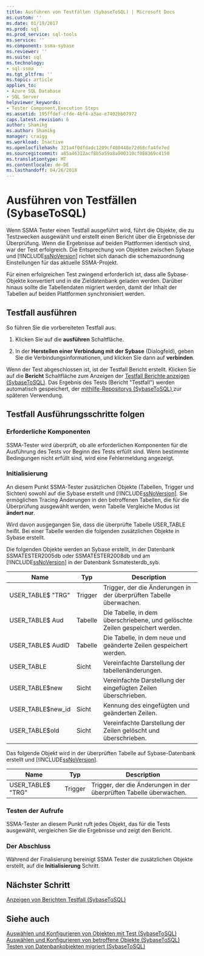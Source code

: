 ```yaml
---
title: Ausführen von Testfällen (SybaseToSQL) | Microsoft Docs
ms.custom: ''
ms.date: 01/19/2017
ms.prod: sql
ms.prod_service: sql-tools
ms.service: ''
ms.component: ssma-sybase
ms.reviewer: ''
ms.suite: sql
ms.technology:
- sql-ssma
ms.tgt_pltfrm: ''
ms.topic: article
applies_to:
- Azure SQL Database
- SQL Server
helpviewer_keywords:
- Tester Component,Execution Steps
ms.assetid: 195ffdef-cfde-4bf4-a3ae-e7402bb07972
caps.latest.revision: 6
author: Shamikg
ms.author: Shamikg
manager: craigg
ms.workload: Inactive
ms.openlocfilehash: 321a4f0dfdadc1209cf480448e72d68cfa4fe7ed
ms.sourcegitcommit: a85a46312acf8b5a59a8a900310cf088369c4150
ms.translationtype: MT
ms.contentlocale: de-DE
ms.lasthandoff: 04/26/2018
---
```

# <a name="running-test-cases-sybasetosql"></a>Ausführen von Testfällen (SybaseToSQL)
Wenn SSMA Tester einen Testfall ausgeführt wird, führt die Objekte, die zu Testzwecken ausgewählt und erstellt einen Bericht über die Ergebnisse der Überprüfung. Wenn die Ergebnisse auf beiden Plattformen identisch sind, war der Test erfolgreich. Die Entsprechung von Objekten zwischen Sybase und [!INCLUDE[ssNoVersion](../../includes/ssnoversion_md.md)] richtet sich danach die schemazuordnung Einstellungen für das aktuelle SSMA-Projekt.  
  
Für einen erfolgreichen Test zwingend erforderlich ist, dass alle Sybase-Objekte konvertiert und in die Zieldatenbank geladen werden. Darüber hinaus sollte die Tabellendaten migriert werden, damit der Inhalt der Tabellen auf beiden Plattformen synchronisiert werden.  
  
## <a name="run-test-case"></a>Testfall ausführen  
So führen Sie die vorbereiteten Testfall aus:  
  
1.  Klicken Sie auf die **ausführen** Schaltfläche.  
  
2.  In der **Herstellen einer Verbindung mit der Sybase** (Dialogfeld), geben Sie die Verbindungsinformationen, und klicken Sie dann auf **verbinden**.  
  
Wenn der Test abgeschlossen ist, ist der Testfall Bericht erstellt. Klicken Sie auf die **Bericht** Schaltfläche zum Anzeigen der [Testfall Berichte anzeigen &#40;SybaseToSQL&#41;](../../ssma/sybase/viewing-test-case-reports-sybasetosql.md). Das Ergebnis des Tests (Bericht "Testfall") werden automatisch gespeichert, der [mithilfe-Repositorys &#40;SybaseToSQL&#41; ](../../ssma/sybase/using-test-repositories-sybasetosql.md) zur späteren Verwendung.  
  
## <a name="test-case-execution-steps"></a>Testfall Ausführungsschritte folgen  
  
### <a name="prerequisites"></a>Erforderliche Komponenten  
SSMA-Tester wird überprüft, ob alle erforderlichen Komponenten für die Ausführung des Tests vor Beginn des Tests erfüllt sind. Wenn bestimmte Bedingungen nicht erfüllt sind, wird eine Fehlermeldung angezeigt.  
  
### <a name="initialization"></a>Initialisierung  
An diesem Punkt SSMA-Tester zusätzlichen Objekte (Tabellen, Trigger und Sichten) sowohl auf die Sybase erstellt und [!INCLUDE[ssNoVersion](../../includes/ssnoversion_md.md)]. Sie ermöglichen Tracing Änderungen in den betroffenen Tabellen, die für die Überprüfung ausgewählt werden, wenn Tabelle Vergleiche Modus ist **ändert nur**.  
  
Wird davon ausgegangen Sie, dass die überprüfte Tabelle USER_TABLE heißt. Bei einer Tabelle werden die folgenden zusätzlichen Objekte in Sybase erstellt.  
  
Die folgenden Objekte werden an Sybase erstellt, in der Datenbank SSMATESTER2005db oder SSMATESTER2008db und am [!INCLUDE[ssNoVersion](../../includes/ssnoversion_md.md)] in der Datenbank Ssmatesterdb_syb.  
  
|Name|Typ|Description|  
|--------|--------|---------------|  
|USER_TABLE$ "TRG"|Trigger|Trigger, der die Änderungen in der überprüften Tabelle überwachen.|  
|USER_TABLE$ Aud|Tabelle|Die Tabelle, in dem überschriebene, und gelöschte Zeilen gespeichert werden.|  
|USER_TABLE$ AudID|Tabelle|Die Tabelle, in dem neue und geänderte Zeilen gespeichert werden.|  
|USER_TABLE|Sicht|Vereinfachte Darstellung der tabellenänderungen.|  
|USER_TABLE$new|Sicht|Vereinfachte Darstellung der eingefügten Zeilen überschrieben.|  
|USER_TABLE$new_id|Sicht|Kennung des eingefügten und geänderten Zeilen.|  
|USER_TABLE$old|Sicht|Vereinfachte Darstellung der Zeilen gelöscht und überschrieben.|  
  
Das folgende Objekt wird in der überprüften Tabelle auf Sybase-Datenbank erstellt und [!INCLUDE[ssNoVersion](../../includes/ssnoversion_md.md)].  
  
|Name|Typ|Description|  
|--------|--------|---------------|  
|USER_TABLE$ "TRG"|Trigger|Trigger, der die Änderungen in der überprüften Tabelle überwachen.|  
  
### <a name="test-object-calls"></a>Testen der Aufrufe  
SSMA-Tester an diesem Punkt ruft jedes Objekt, das für die Tests ausgewählt, vergleichen Sie die Ergebnisse und zeigt den Bericht.  
  
### <a name="finalization"></a>Der Abschluss  
Während der Finalisierung bereinigt SSMA Tester die zusätzlichen Objekte erstellt, auf die **Initialisierung** Schritt.  
  
## <a name="next-step"></a>Nächster Schritt  
[Anzeigen von Berichten Testfall &#40;SybaseToSQL&#41;](../../ssma/sybase/viewing-test-case-reports-sybasetosql.md)  
  
## <a name="see-also"></a>Siehe auch  
[Auswählen und Konfigurieren von Objekten mit Test &#40;SybaseToSQL&#41;](../../ssma/sybase/selecting-and-configuring-objects-to-test-sybasetosql.md)  
[Auswählen und Konfigurieren von betroffene Objekte &#40;SybaseToSQL&#41;](../../ssma/sybase/selecting-and-configuring-affected-objects-sybasetosql.md)  
[Testen von Datenbankobjekten migriert &#40;SybaseToSQL&#41;](../../ssma/sybase/testing-migrated-database-objects-sybasetosql.md)  
  
